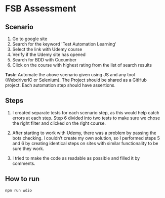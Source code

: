 # FSB Assessment

## Scenario

1.  Go to google site
2.  Search for the keyword 'Test Automation Learning'
3.  Select the link with Udemy course
4.  Verify if the Udemy site has opened
5.  Search for BDD with Cucumber
6.  Click on the course with highest rating from the list of search results

**Task:** Automate the above scenario given using JS and any tool (WebdriverIO or Selenium). The Project should be shared as a GitHub project. Each automation step should have assertions.

## Steps

1. I created separate tests for each scenario step, as this would help catch errors at each step. Step 6 divided into two tests to make sure we chose the right filter and clicked on the right course.

2. After starting to work with Udemy, there was a problem by passing the bots checking. I couldn’t create my own solution, so I performed steps 5 and 6 by creating identical steps on sites with similar functionality to be sure they work.

3. I tried to make the code as readable as possible and filled it by comments.

## How to run

`npm run wdio`

